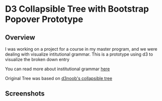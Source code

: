 # D3 Collapsible Tree with Bootstrap Popover Prototype

## Overview

I was working on a project for a course in my master program, and we were dealing with visualize intitutional grammar. This is a prototype using d3 to visualize the broken down entry

You can read more about institutional grammar [here](<https://papers.christopherfrantz.org/pdf/Frantz2013_Nested_ADICO.pdf>)

Original Tree was based on [d3noob's collapsible tree](<https://bl.ocks.org/d3noob/43a860bc0024792f8803bba8ca0d5ecd>)

## Screenshots